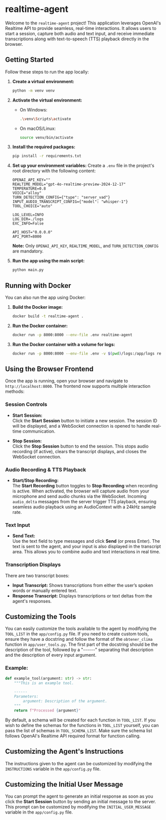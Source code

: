# realtime-agent

Welcome to the `realtime-agent` project! This application leverages OpenAI's Realtime API to provide seamless, real-time interactions. It allows users to start a session, capture both audio and text input, and receive immediate transcriptions along with text-to-speech (TTS) playback directly in the browser.

## Getting Started

Follow these steps to run the app locally:

1. **Create a virtual environment:**
    ```sh
    python -m venv venv
    ```

2. **Activate the virtual environment:**
    - On Windows:
        ```sh
        .\venv\Scripts\activate
        ```
    - On macOS/Linux:
        ```sh
        source venv/bin/activate
        ```

3. **Install the required packages:**
    ```sh
    pip install -r requirements.txt
    ```

4. **Set up your environment variables:**
    Create a `.env` file in the project's root directory with the following content:
    ```env
    OPENAI_API_KEY=""
    REALTIME_MODEL="gpt-4o-realtime-preview-2024-12-17"
    TEMPERATURE=0.8
    VOICE="alloy"
    TURN_DETECTION_CONFIG={"type": "server_vad"}
    INPUT_AUDIO_TRANSCRIPT_CONFIG={"model": "whisper-1"}
    TOOL_CHOICE="auto"

    LOG_LEVEL=INFO
    LOG_DIR=./logs
    EXC_INFO=False

    API_HOST="0.0.0.0"
    API_PORT=8000
    ```

    **Note:** Only `OPENAI_API_KEY`, `REALTIME_MODEL`, and `TURN_DETECTION_CONFIG` are mandatory.

5. **Run the app using the main script:**
    ```sh
    python main.py
    ```

## Running with Docker

You can also run the app using Docker:

1. **Build the Docker image:**
    ```sh
    docker build -t realtime-agent .
    ```

2. **Run the Docker container:**
    ```sh
    docker run -p 8000:8000 --env-file .env realtime-agent
    ```

3. **Run the Docker container with a volume for logs:**
    ```sh
    docker run -p 8000:8000 --env-file .env -v $(pwd)/logs:/app/logs realtime-agent
    ```

## Using the Browser Frontend

Once the app is running, open your browser and navigate to `http://localhost:8000`. The frontend now supports multiple interaction methods:

### Session Controls

- **Start Session:**  
  Click the **Start Session** button to initiate a new session. The session ID will be displayed, and a WebSocket connection is opened to handle real-time communication.

- **Stop Session:**  
  Click the **Stop Session** button to end the session. This stops audio recording (if active), clears the transcript displays, and closes the WebSocket connection.

### Audio Recording & TTS Playback

- **Start/Stop Recording:**  
  The **Start Recording** button toggles to **Stop Recording** when recording is active. When activated, the browser will capture audio from your microphone and send audio chunks via the WebSocket. Incoming `audio_delta` messages from the server trigger TTS playback, ensuring seamless audio playback using an AudioContext with a 24kHz sample rate.

### Text Input

- **Send Text:**  
  Use the text field to type messages and click **Send** (or press Enter). The text is sent to the agent, and your input is also displayed in the transcript area. This allows you to combine audio and text interactions in real time.

### Transcription Displays

There are two transcript boxes:
- **Input Transcript:** Shows transcriptions from either the user’s spoken words or manually entered text.
- **Response Transcript:** Displays transcriptions or text deltas from the agent's responses.

## Customizing the Tools

You can easily customize the tools available to the agent by modifying the `TOOL_LIST` in the `app/config.py` file. If you need to create custom tools, ensure they have a docstring and follow the format of the `obtener_clima` function in `app/user_tools.py`. The first part of the docstring should be the description of the tool, followed by a "------" separating that description and the description of every input argument.

### Example:

```python
def example_tool(argument: str) -> str:
    """This is an example tool.

    ------
    Parameters:
        argument: Description of the argument.
    """
    return f"Processed {argument}"
```
By default, a schema will be created for each function in `TOOL_LIST`. If you wish to define the schemas for the functions in `TOOL_LIST` yourself, you can pass the list of schemas in `TOOL_SCHEMA_LIST`. Make sure the schema list follows OpenAI's Realtime API required format for function calling.

## Customizing the Agent's Instructions

The instructions given to the agent can be customized by modifying the `INSTRUCTIONS` variable in the `app/config.py` file.

## Customizing the Initial User Message

You can prompt the agent to generate an initial response as soon as you click the **Start Session** button by sending an initial message to the server. This prompt can be customized by modifying the `INITIAL_USER_MESSAGE` variable in the `app/config.py` file.